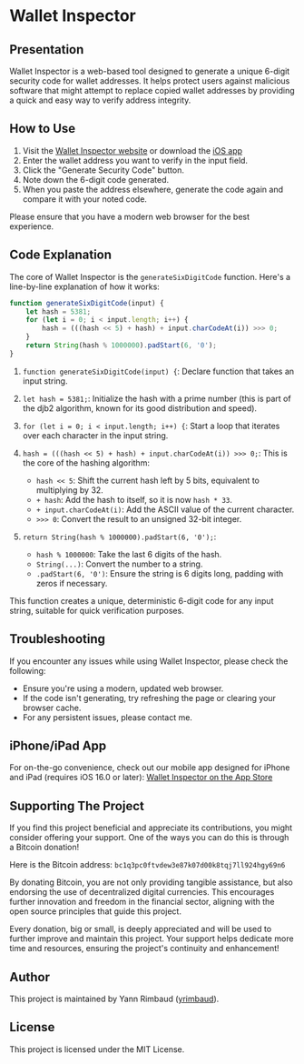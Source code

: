 # Wallet Inspector

## Presentation
Wallet Inspector is a web-based tool designed to generate a unique 6-digit security code for wallet addresses. It helps protect users against malicious software that might attempt to replace copied wallet addresses by providing a quick and easy way to verify address integrity.

## How to Use
1. Visit the [Wallet Inspector website](https://yrimbaud.github.io/wallet-inspector/) or download the [iOS app](https://apps.apple.com/app/wallet-inspector/id6667109541)
2. Enter the wallet address you want to verify in the input field.
3. Click the "Generate Security Code" button.
4. Note down the 6-digit code generated.
5. When you paste the address elsewhere, generate the code again and compare it with your noted code.

Please ensure that you have a modern web browser for the best experience.

## Code Explanation
The core of Wallet Inspector is the `generateSixDigitCode` function. Here's a line-by-line explanation of how it works:

```javascript
function generateSixDigitCode(input) {
    let hash = 5381;
    for (let i = 0; i < input.length; i++) {
        hash = (((hash << 5) + hash) + input.charCodeAt(i)) >>> 0;
    }
    return String(hash % 1000000).padStart(6, '0');
}
```

1. `function generateSixDigitCode(input) {`: Declare function that takes an input string.

2. `let hash = 5381;`: Initialize the hash with a prime number (this is part of the djb2 algorithm, known for its good distribution and speed).

3. `for (let i = 0; i < input.length; i++) {`: Start a loop that iterates over each character in the input string.

4. `hash = (((hash << 5) + hash) + input.charCodeAt(i)) >>> 0;`: This is the core of the hashing algorithm:
   - `hash << 5`: Shift the current hash left by 5 bits, equivalent to multiplying by 32.
   - `+ hash`: Add the hash to itself, so it is now `hash * 33`.
   - `+ input.charCodeAt(i)`: Add the ASCII value of the current character.
   - `>>> 0`: Convert the result to an unsigned 32-bit integer.

5. `return String(hash % 1000000).padStart(6, '0');`: 
   - `hash % 1000000`: Take the last 6 digits of the hash.
   - `String(...)`: Convert the number to a string.
   - `.padStart(6, '0')`: Ensure the string is 6 digits long, padding with zeros if necessary.

This function creates a unique, deterministic 6-digit code for any input string, suitable for quick verification purposes.


## Troubleshooting
If you encounter any issues while using Wallet Inspector, please check the following:
- Ensure you're using a modern, updated web browser.
- If the code isn't generating, try refreshing the page or clearing your browser cache.
- For any persistent issues, please contact me.

## iPhone/iPad App
For on-the-go convenience, check out our mobile app designed for iPhone and iPad (requires iOS 16.0 or later):
[Wallet Inspector on the App Store](https://apps.apple.com/app/wallet-inspector/id6667109541)

## Supporting The Project
If you find this project beneficial and appreciate its contributions, you might consider offering your support. One of the ways you can do this is through a Bitcoin donation!

Here is the Bitcoin address:
`bc1q3pc0ftvdew3e87k07d00k8tqj7ll924hgy69n6`

By donating Bitcoin, you are not only providing tangible assistance, but also endorsing the use of decentralized digital currencies. This encourages further innovation and freedom in the financial sector, aligning with the open source principles that guide this project.

Every donation, big or small, is deeply appreciated and will be used to further improve and maintain this project. Your support helps dedicate more time and resources, ensuring the project's continuity and enhancement!

## Author
This project is maintained by Yann Rimbaud ([yrimbaud](https://github.com/yrimbaud)).

## License
This project is licensed under the MIT License.
